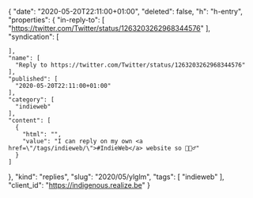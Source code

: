 {
  "date": "2020-05-20T22:11:00+01:00",
  "deleted": false,
  "h": "h-entry",
  "properties": {
    "in-reply-to": [
      "https://twitter.com/Twitter/status/1263203262968344576"
    ],
    "syndication": [

    ],
    "name": [
      "Reply to https://twitter.com/Twitter/status/1263203262968344576"
    ],
    "published": [
      "2020-05-20T22:11:00+01:00"
    ],
    "category": [
      "indieweb"
    ],
    "content": [
      {
        "html": "",
        "value": "I can reply on my own <a href=\"/tags/indieweb/\">#IndieWeb</a> website so 🤷🏽‍♂️"
      }
    ]
  },
  "kind": "replies",
  "slug": "2020/05/ylglm",
  "tags": [
    "indieweb"
  ],
  "client_id": "https://indigenous.realize.be"
}
